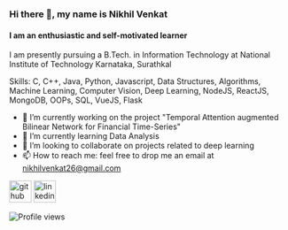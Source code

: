### Hi there 👋, my name is Nikhil Venkat
#### I am an enthusiastic and self-motivated learner
I am presently pursuing a B.Tech. in Information Technology at National Institute of Technology Karnataka, Surathkal

Skills: C, C++, Java, Python, Javascript, Data Structures, Algorithms, Machine Learning, Computer Vision, Deep Learning, NodeJS, ReactJS, MongoDB, OOPs, SQL, VueJS, Flask

- 🔭 I’m currently working on the project "Temporal Attention augmented Bilinear Network for Financial Time-Series"
- 🌱 I’m currently learning Data Analysis
- 👯 I’m looking to collaborate on projects related to deep learning 
- 📫 How to reach me: feel free to drop me an email at nikhilvenkat26@gmail.com 


[<img src='https://cdn.jsdelivr.net/npm/simple-icons@3.0.1/icons/github.svg' alt='github' height='40'>](https://github.com/nikhilvenkatkumsetty)  [<img src='https://cdn.jsdelivr.net/npm/simple-icons@3.0.1/icons/linkedin.svg' alt='linkedin' height='40'>](https://www.linkedin.com/in/nikhil-venkat-kumsetty-92969887/)

![Profile views](https://gpvc.arturio.dev/nikhilvenkatkumsetty)  
